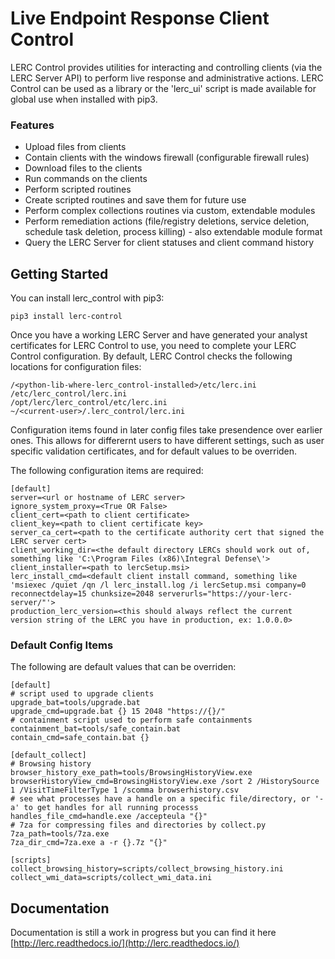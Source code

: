 # Live Endpoint Response Client Control

LERC Control provides utilities for interacting and controlling clients (via the LERC Server API) to perform live response and administrative actions. LERC Control can be used as a library or the 'lerc_ui' script is made available for global use when installed with pip3. 
### Features

+ Upload files from clients
+ Contain clients with the windows firewall (configurable firewall rules)
+ Download files to the clients
+ Run commands on the clients
+ Perform scripted routines
+ Create scripted routines and save them for future use
+ Perform complex collections routines via custom, extendable modules
+ Perform remediation actions (file/registry deletions, service deletion, schedule task deletion, process killing) - also extendable module format
+ Query the LERC Server for client statuses and client command history

## Getting Started

You can install lerc_control with pip3:

    pip3 install lerc-control

Once you have a working LERC Server and have generated your analyst certificates for LERC Control to use, you need to complete your LERC Control configuration. By default, LERC Control checks the following locations for configuration files:

    /<python-lib-where-lerc_control-installed>/etc/lerc.ini
    /etc/lerc_control/lerc.ini
    /opt/lerc/lerc_control/etc/lerc.ini
    ~/<current-user>/.lerc_control/lerc.ini

Configuration items found in later config files take presendence over earlier ones. This allows for differernt users to have different settings, such as user specific validation certificates, and for default values to be overriden.

The following configuration items are required:

    [default]
    server=<url or hostname of LERC server>
    ignore_system_proxy=<True OR False>
    client_cert=<path to client certificate>
    client_key=<path to client certificate key>
    server_ca_cert=<path to the certificate authority cert that signed the LERC server cert>
    client_working_dir=<the default directory LERCs should work out of, something like 'C:\Program Files (x86)\Integral Defense\'>
    client_installer=<path to lercSetup.msi>
    lerc_install_cmd=<default client install command, something like 'msiexec /quiet /qn /l lerc_install.log /i lercSetup.msi company=0 reconnectdelay=15 chunksize=2048 serverurls="https://your-lerc-server/"'>
    production_lerc_version=<this should always reflect the current version string of the LERC you have in production, ex: 1.0.0.0>


### Default Config Items

The following are default values that can be overriden:

    [default]
    # script used to upgrade clients
    upgrade_bat=tools/upgrade.bat
    upgrade_cmd=upgrade.bat {} 15 2048 "https://{}/"
    # containment script used to perform safe containments
    containment_bat=tools/safe_contain.bat
    contain_cmd=safe_contain.bat {}

    [default_collect]
    # Browsing history
    browser_history_exe_path=tools/BrowsingHistoryView.exe    
    browserHistoryView_cmd=BrowsingHistoryView.exe /sort 2 /HistorySource 1 /VisitTimeFilterType 1 /scomma browserhistory.csv
    # see what processes have a handle on a specific file/directory, or '-a' to get handles for all running processs
    handles_file_cmd=handle.exe /accepteula "{}"
    # 7za for compressing files and directories by collect.py
    7za_path=tools/7za.exe
    7za_dir_cmd=7za.exe a -r {}.7z "{}" 

    [scripts]
    collect_browsing_history=scripts/collect_browsing_history.ini
    collect_wmi_data=scripts/collect_wmi_data.ini


## Documentation

Documentation is still a work in progress but you can find it here [http://lerc.readthedocs.io/](http://lerc.readthedocs.io/)
